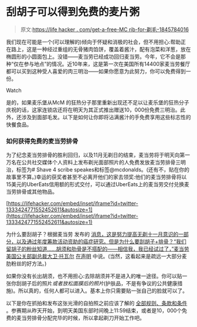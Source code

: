 # 刮胡子可以得到免费的麦片粥

> 原文:[https://life hacker . com/get-a-free-MC rib-for-剃毛-1845784016](https://lifehacker.com/get-a-free-mcrib-for-shaving-your-beard-1845784016)

我们现在可能是一个(可以理解的)倾向于怀疑和消极的社会，但不用担心:帮助正在路上，这是一种经过重组的无骨猪肉馅饼，覆盖着酱汁，配有泡菜和洋葱，放在椭圆形的小圆面包上。没错——麦当劳已经成功回归麦当劳。今年，它不会是那种“仅在参与地点”的情况。近10年来，这是第一次在美国所有14400家麦当劳餐厅都可以买到这种受人喜爱的肉三明治——如果你愿意为此努力，你可以免费得到一份。

Watch

是的，如果麦乐堡从McM 的狂热分子那里重新出现还不足以让麦乐堡的狂热分子庆祝的话，这家连锁店还将在明天为其正式推出赠送10，000份免费三明治。此外，还涉及到面部毛发。以下是如何让你即将沾满酱汁的手免费享用这些标志性的快餐食品。

### 如何获得免费的麦当劳排骨

为了纪念麦当劳排骨的胜利回归，以及11月无剃日的结束，麦当劳将于明天向第一万名在公共社交媒体个人资料上发布剃光面部照片的人免费发放麦当劳排骨三明治，标签为# Shave 4 scribe speakes和标签@mcdonalds。(还有不，贴在你的故事里不算。)幸运的获奖者甚至不必离开他们的家去领奖:他们的麦当劳排骨将以15美元的UberEats信用额的形式交付，可以通过UberEats上的麦当劳交付兑换麦当劳排骨或其他物品。

 [https://lifehacker.com/embed/inset/iframe?id=twitter-1333424771552452611&autosize=1](https://lifehacker.com/embed/inset/iframe?id=twitter-1333424771552452611&autosize=1) 

为什么要刮胡子？根据麦当劳 发布的 [消息，这是努力提高无剃十一月意识的一部分，以及通过年度筹款活动资助的癌症研究。但是为什么要刮胡子+排骨？“我们留胡子的粉丝知道……胡须和肋骨是不搭配的——相信我，我已经试过了，”麦当劳美国公关部副总裁大卫·托瓦尔](https://corporate.mcdonalds.com/corpmcd/en-us/our-stories/article/press-releases.mcrib-shave-the-date.html) [在声明](https://corporate.mcdonalds.com/corpmcd/en-us/our-stories/article/press-releases.mcrib-shave-the-date.html) 中说。(当然，这看起来是疏远一大部分麦肋粉丝的好方法。)

如果你没有长出胡须，也不用担心:去除胡须并不是进入的唯一途径。你可以贴一张你刮胡子后的照片*或者放松面膜后的照片*(护肤品，不是有争议的公共健康措施)。所以真的，任何人都可以进入。基本上你只需要贴一张自己的脸就可以了。

以下是你在抓拍和发布这张光滑的自拍照之前应该了解的 [全部规则、条款和条件](https://www.shave4mcrib.com/mcd20/mcrib/rules) 。参赛期从昨天开始，到明天美国东部时间晚上11:59结束，或者是10，000个免费的麦当劳排骨分配完毕的时候，所以拿起剃刀开始工作吧。